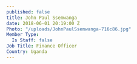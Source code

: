 ```yaml
---
published: false
title: John Paul Ssemwanga
date: 2018-06-01 20:19:00 Z
Photo: "/uploads/JohnPaulSsemwanga-716c86.jpg"
Member Type:
  Is Staff: false
Job Title: Finance Officer
Country: Uganda
---
```


